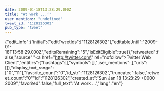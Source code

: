 ```yaml
---
date: 2009-01-18T13:28:29.000Z
title: "At work ...″"
user_mentions: "undefined"
tweet_id: "1128126302"
pub_type: "tweet"
---
```

{"edit_info":{"initial":{"editTweetIds":["1128126302"],"editableUntil":"2009-01-18T13:58:29.000Z","editsRemaining":"5","isEditEligible":true}},"retweeted":false,"source":"<a href=\"http://twitter.com\" rel=\"nofollow\">Twitter Web Client</a>","entities":{"hashtags":[],"symbols":[],"user_mentions":[],"urls":[]},"display_text_range":["0","11"],"favorite_count":"0","id_str":"1128126302","truncated":false,"retweet_count":"0","id":"1128126302","created_at":"Sun Jan 18 13:28:29 +0000 2009","favorited":false,"full_text":"At work ...","lang":"en"}
